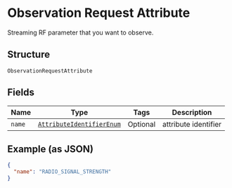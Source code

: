 
# Observation Request Attribute

Streaming RF parameter that you want to observe.

## Structure

`ObservationRequestAttribute`

## Fields

| Name | Type | Tags | Description |
|  --- | --- | --- | --- |
| `name` | [`AttributeIdentifierEnum`](../../doc/models/attribute-identifier-enum.md) | Optional | attribute identifier |

## Example (as JSON)

```json
{
  "name": "RADIO_SIGNAL_STRENGTH"
}
```

